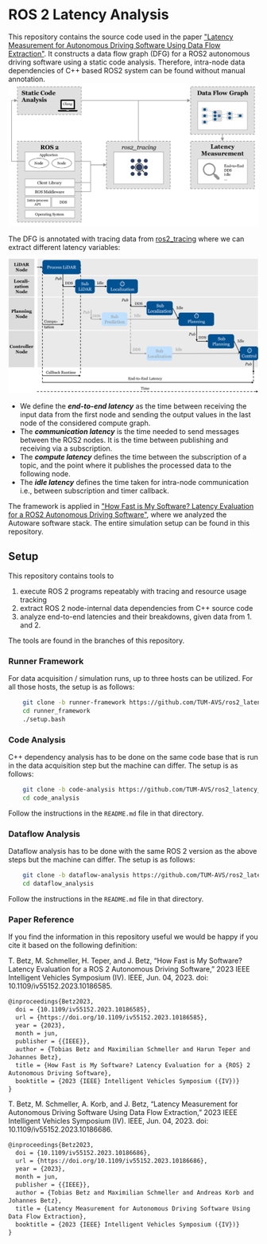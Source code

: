 # ROS 2 Latency Analysis
This repository contains the source code used in the paper ["Latency Measurement for Autonomous Driving Software Using Data Flow Extraction"](https://ieeexplore.ieee.org/document/10186686).
It constructs a data flow graph (DFG) for a ROS2 autonomous driving software using a static code analysis. Therefore, intra-node data dependencies of C++ based ROS2 system can be found without manual annotation. 
![](docs/general_method_overview.png)

The DFG is annotated with tracing data from [ros2_tracing](https://github.com/ros2/ros2_tracing) where we can extract different latency variables:

![](docs/metric_definition.png)
- We define the **_end-to-end latency_** as the time between receiving the input data from the first node and sending the output values in the last node of the considered compute graph.
- The **_communication latency_** is the time needed to send messages between the ROS2 nodes. It is the time between publishing and receiving via a subscription.
- The **_compute latency_** defines the time between the subscription of a topic, and the point where it publishes the processed data to the following node. 
- The **_idle latency_** defines the time taken for intra-node communication i.e., between subscription and timer callback.

The framework is applied in ["How Fast is My Software? Latency Evaluation for a ROS2 Autonomous Driving Software"](https://ieeexplore.ieee.org/document/10186585), where we analyzed the Autoware software stack. The entire simulation setup can be found in this repository. 

## Setup

This repository contains tools to
1. execute ROS 2 programs repeatably with tracing and resource usage tracking
2. extract ROS 2 node-internal data dependencies from C++ source code
3. analyze end-to-end latencies and their breakdowns, given data from 1. and 2.

The tools are found in the branches of this repository.
### Runner Framework

For data acquisition / simulation runs, up to three hosts can be utilized.
For all those hosts, the setup is as follows:

```bash
    git clone -b runner-framework https://github.com/TUM-AVS/ros2_latency_analysis.git runner_framework
    cd runner_framework
    ./setup.bash
```

### Code Analysis

C++ dependency analysis has to be done on the same code base that is run in the data acquisition step
but the machine can differ.
The setup is as follows:

```bash
    git clone -b code-analysis https://github.com/TUM-AVS/ros2_latency_analysis.git code_analysis
    cd code_analysis
```

Follow the instructions in the `README.md` file in that directory.

### Dataflow Analysis

Dataflow analysis has to be done with the same ROS 2 version as the above steps but the machine can differ.
The setup is as follows:

```bash
    git clone -b dataflow-analysis https://github.com/TUM-AVS/ros2_latency_analysis.git dataflow_analysis
    cd dataflow_analysis
```

Follow the instructions in the `README.md` file in that directory.

### Paper Reference
If you find the information in this repository useful we would be happy if you cite it based on the following definition:

T. Betz, M. Schmeller, H. Teper, and J. Betz, “How Fast is My Software? Latency Evaluation for a ROS 2 Autonomous Driving Software,” 2023 IEEE Intelligent Vehicles Symposium (IV). IEEE, Jun. 04, 2023. doi: 10.1109/iv55152.2023.10186585.
```
@inproceedings{Betz2023,
  doi = {10.1109/iv55152.2023.10186585},
  url = {https://doi.org/10.1109/iv55152.2023.10186585},
  year = {2023},
  month = jun,
  publisher = {{IEEE}},
  author = {Tobias Betz and Maximilian Schmeller and Harun Teper and Johannes Betz},
  title = {How Fast is My Software? Latency Evaluation for a {ROS} 2 Autonomous Driving Software},
  booktitle = {2023 {IEEE} Intelligent Vehicles Symposium ({IV})}
}
```

T. Betz, M. Schmeller, A. Korb, and J. Betz, “Latency Measurement for Autonomous Driving Software Using Data Flow Extraction,” 2023 IEEE Intelligent Vehicles Symposium (IV). IEEE, Jun. 04, 2023. doi: 10.1109/iv55152.2023.10186686.

```
@inproceedings{Betz2023,
  doi = {10.1109/iv55152.2023.10186686},
  url = {https://doi.org/10.1109/iv55152.2023.10186686},
  year = {2023},
  month = jun,
  publisher = {{IEEE}},
  author = {Tobias Betz and Maximilian Schmeller and Andreas Korb and Johannes Betz},
  title = {Latency Measurement for Autonomous Driving Software Using Data Flow Extraction},
  booktitle = {2023 {IEEE} Intelligent Vehicles Symposium ({IV})}
}
```
